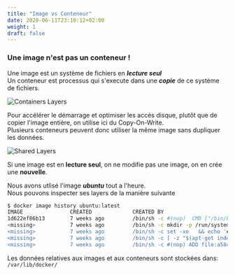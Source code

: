 ```yaml
---
title: "Image vs Conteneur"
date: 2020-06-11T23:10:12+02:00
weight: 1
draft: false
---
```


### Une image n'est pas un conteneur !

Une image est un système de fichiers en ***lecture seul***  
Un conteneur est processus qui s'execute dans une ***copie*** de ce système de fichiers.

![Containers Layers](/images/container-layers.jpg?featherlight=false&width=28pc)


Pour accélérer le démarrage et optimiser les accès disque, plutôt que de copier l'image entière, on utilise ici du Copy-On-Write.  
Plusieurs conteneurs peuvent donc utiliser la même image sans dupliquer les données.

![Shared Layers](/images/image_layers_sharing.png?featherlight=false&height=10pc)

Si une image est en **lecture seul**, on ne modifie pas une image, on en crée une **nouvelle**.

Nous avons utlisé l'image ***ubuntu*** tout a l'heure.  
Nous pouvons inspecter ses layers de la manière suivante
```bash
$ docker image history ubuntu:latest
IMAGE               CREATED             CREATED BY                                      SIZE                COMMENT
1d622ef86b13        7 weeks ago         /bin/sh -c #(nop)  CMD ["/bin/bash"]            0B
<missing>           7 weeks ago         /bin/sh -c mkdir -p /run/systemd && echo 'do…   7B
<missing>           7 weeks ago         /bin/sh -c set -xe   && echo '#!/bin/sh' > /…   811B
<missing>           7 weeks ago         /bin/sh -c [ -z "$(apt-get indextargets)" ]     1.01MB
<missing>           7 weeks ago         /bin/sh -c #(nop) ADD file:a58c8b447951f9e30…   72.8MB
```

Les données relatives aux images et aux conteneurs sont stockées dans: `/var/lib/docker/`  
